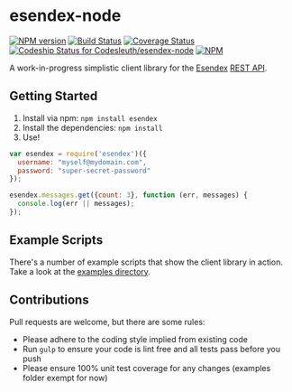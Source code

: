 esendex-node
============

[![NPM version][npm-image]][npm-url] [![Build Status][travis-image]][travis-url] [![Coverage Status][coveralls-image]][coveralls-url] [![Codeship Status for Codesleuth/esendex-node][codeship-image]][codeship-url]
[![NPM][npmico-image]][npmico-url]

A work-in-progress simplistic client library for the [Esendex](http://esendex.com) [REST API](http://developers.esendex.com/APIs/REST-API).

## Getting Started

1. Install via npm: `npm install esendex`
2. Install the dependencies: `npm install`
3. Use!

```js
var esendex = require('esendex')({
  username: "myself@mydomain.com",
  password: "super-secret-password"
});

esendex.messages.get({count: 3}, function (err, messages) {
  console.log(err || messages);
});
```

## Example Scripts

There's a number of example scripts that show the client library in action. Take a look at the  [examples directory](https://github.com/Codesleuth/esendex-node/tree/master/examples).

## Contributions

Pull requests are welcome, but there are some rules:

* Please adhere to the coding style implied from existing code
* Run `gulp` to ensure your code is lint free and all tests pass before you push
* Please ensure 100% unit test coverage for any changes (examples folder exempt for now)

[npm-image]: http://img.shields.io/npm/v/esendex.svg
[npm-url]: https://npmjs.org/package/esendex

[travis-image]: https://travis-ci.org/Codesleuth/esendex-node.svg?branch=master
[travis-url]: https://travis-ci.org/Codesleuth/esendex-node

[coveralls-image]: https://coveralls.io/repos/Codesleuth/esendex-node/badge.svg?branch=master&service=github
[coveralls-url]: https://coveralls.io/github/Codesleuth/esendex-node?branch=master

[codeship-image]: https://www.codeship.io/projects/51dfa190-ff1b-0131-5487-5eefab01992e/status
[codeship-url]: https://www.codeship.io/projects/29670

[npmico-image]: https://nodei.co/npm/esendex.png
[npmico-url]: https://nodei.co/npm/esendex/
